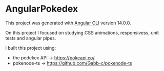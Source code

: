 # AngularPokedex

This project was generated with [Angular CLI](https://github.com/angular/angular-cli) version 14.0.0.

On this project I focused on studying CSS animations, responsivess, unit tests and angular pipes.

I built this project using:
- the podekex API -> https://pokeapi.co/
- pokenode-ts -> https://github.com/Gabb-c/pokenode-ts

